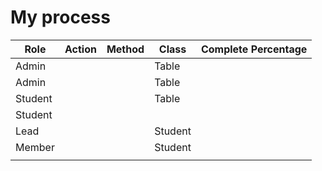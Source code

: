 # My process

| Role    | Action | Method | Class   | Complete Percentage |
|---------|--------|--------|---------|---------------------|
| Admin   |        |        | Table   |                     |
| Admin   |        |        | Table   |                     |
| Student |        |        | Table   |                     |
| Student |        |        |         |                     |
| Lead    |        |        | Student |                     |
| Member  |        |        | Student |                     |
|         |        |        |         |                     |